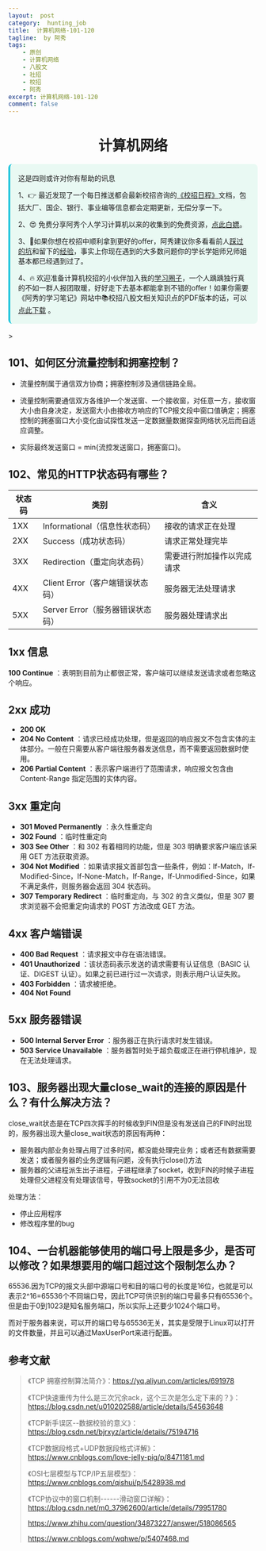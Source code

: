 ```yaml
---
layout:  post
category:  hunting_job
title:  计算机网络-101-120
tagline:  by 阿秀
tags:
    - 原创
    - 计算机网络
    - 八股文
    - 社招
    - 校招
    - 阿秀
excerpt: 计算机网络-101-120
comment: false
---
```


<h1 align="center">计算机网络</h1>





<p  id="偶爱死的七层模型分别是各自的功能是什么"></p>

<div style="border-color: #24C6DC;
            background-color: #e9f9f3;         
            margin: 1rem 0;
        padding: .25rem 1rem;
        border-left-width: .3rem;
        border-left-style: solid;
        border-radius: .5rem;
        color: inherit;">
  <p>这是四则或许对你有帮助的讯息</p>
  <p>1、👉 最近发现了一个每日推送都会最新校招咨询的<a style="text-decoration: underline" href="https://flowus.cn/ee50d5eb-3cd5-4f74-880e-95b215dd4ff2" target="_blank">《校招日程》</a>文档，包括大厂、国企、银行、事业编等信息都会定期更新，无偿分享一下。</p>  
  <p>2、😍
    免费分享阿秀个人学习计算机以来的收集到的免费资源，<a style="text-decoration: underline" href="/notes/07-resources/01-free/01-introduce.html" target="_blank">点此白嫖</a>。
  </p>
  <p>3、🚀如果你想在校招中顺利拿到更好的offer，阿秀建议你多看看前人<a style="text-decoration: underline" href="https://www.yuque.com/tuobaaxiu/httmmc/npg1k81zeq4wfpyz" target="_blank">踩过的坑</a>和留下的<a style="text-decoration: underline"  target="_blank" href="https://www.yuque.com/tuobaaxiu/httmmc/gge9ppd0mbu2d3dp">经验</a>，事实上你现在遇到的大多数问题你的学长学姐师兄师姐基本都已经遇到过了。
  </p>
  <p>4、🔥 欢迎准备计算机校招的小伙伴加入我的<a  style="text-decoration: underline" href="https://www.yuque.com/tuobaaxiu/httmmc/xg0otqvc17wfx4u9" target="_blank">学习圈子</a>，一个人踽踽独行真的不如一群人报团取暖，好好走下去基本都能拿到不错的offer！如果你需要《阿秀的学习笔记》网站中📚︎校招八股文相关知识点的PDF版本的话，可以<a style="text-decoration: underline" href="/notes/08-other/02-question.html#_5、如何下载阿秀的学习笔记内容pdf版本" target="_blank">点此下载</a> 。</p>   </div>>



<p  id="如何区分流量控制和拥塞控制"></p>

## 101、如何区分流量控制和拥塞控制？

- 流量控制属于通信双方协商；拥塞控制涉及通信链路全局。

- 流量控制需要通信双方各维护一个发送窗、一个接收窗，对任意一方，接收窗大小由自身决定，发送窗大小由接收方响应的TCP报文段中窗口值确定；拥塞控制的拥塞窗口大小变化由试探性发送一定数据量数据探查网络状况后而自适应调整。

- 实际最终发送窗口 = min{流控发送窗口，拥塞窗口}。

<p  id="常见的爱去提调皮状态码有哪些"></p>


## 102、常见的HTTP状态码有哪些？

| 状态码 | 类别                             | 含义                       |
| ------ | -------------------------------- | -------------------------- |
| 1XX    | Informational（信息性状态码）    | 接收的请求正在处理         |
| 2XX    | Success（成功状态码）            | 请求正常处理完毕           |
| 3XX    | Redirection（重定向状态码）      | 需要进行附加操作以完成请求 |
| 4XX    | Client Error（客户端错误状态码） | 服务器无法处理请求         |
| 5XX    | Server Error（服务器错误状态码） | 服务器处理请求出           |

## 1xx 信息

**100 Continue** ：表明到目前为止都很正常，客户端可以继续发送请求或者忽略这个响应。

## 2xx 成功

- **200 OK**
- **204 No Content** ：请求已经成功处理，但是返回的响应报文不包含实体的主体部分。一般在只需要从客户端往服务器发送信息，而不需要返回数据时使用。
- **206 Partial Content** ：表示客户端进行了范围请求，响应报文包含由 Content-Range 指定范围的实体内容。

## 3xx 重定向

- **301 Moved Permanently** ：永久性重定向
- **302 Found** ：临时性重定向
- **303 See Other** ：和 302 有着相同的功能，但是 303 明确要求客户端应该采用 GET 方法获取资源。
- **304 Not Modified** ：如果请求报文首部包含一些条件，例如：If-Match，If-Modified-Since，If-None-Match，If-Range，If-Unmodified-Since，如果不满足条件，则服务器会返回 304 状态码。
- **307 Temporary Redirect** ：临时重定向，与 302 的含义类似，但是 307 要求浏览器不会把重定向请求的 POST 方法改成 GET 方法。

## 4xx 客户端错误

- **400 Bad Request** ：请求报文中存在语法错误。
- **401 Unauthorized** ：该状态码表示发送的请求需要有认证信息（BASIC 认证、DIGEST 认证）。如果之前已进行过一次请求，则表示用户认证失败。
- **403 Forbidden** ：请求被拒绝。
- **404 Not Found**

## 5xx 服务器错误

- **500 Internal Server Error** ：服务器正在执行请求时发生错误。
- **503 Service Unavailable** ：服务器暂时处于超负载或正在进行停机维护，现在无法处理请求。

<p id="服务器出现大量的连接的原因是什么有什么解决方法"></p>


##  103、服务器出现大量close_wait的连接的原因是什么？有什么解决方法？

close_wait状态是在TCP四次挥手的时候收到FIN但是没有发送自己的FIN时出现的，服务器出现大量close_wait状态的原因有两种：

* 服务器内部业务处理占用了过多时间，都没能处理完业务；或者还有数据需要发送；或者服务器的业务逻辑有问题，没有执行close()方法
* 服务器的父进程派生出子进程，子进程继承了socket，收到FIN的时候子进程处理但父进程没有处理该信号，导致socket的引用不为0无法回收

处理方法：

* 停止应用程序
* 修改程序里的bug

<p  id="一台机器能够使用的端口号上限是多少是否可以修改如果想要用的端口超过这个限制怎么办"></p>

##  104、一台机器能够使用的端口号上限是多少，是否可以修改？如果想要用的端口超过这个限制怎么办？

65536.因为TCP的报文头部中源端口号和目的端口号的长度是16位，也就是可以表示2^16=65536个不同端口号，因此TCP可供识别的端口号最多只有65536个。但是由于0到1023是知名服务端口，所以实际上还要少1024个端口号。

而对于服务器来说，可以开的端口号与65536无关，其实是受限于Linux可以打开的文件数量，并且可以通过MaxUserPort来进行配置。



## 参考文献

>《TCP 拥塞控制算法简介》：https://yq.aliyun.com/articles/691978
>
>《TCP快速重传为什么是三次冗余ack，这个三次是怎么定下来的？》：https://blog.csdn.net/u010202588/article/details/54563648
>
>《TCP新手误区--数据校验的意义》：https://blog.csdn.net/bjrxyz/article/details/75194716
>
>《TCP数据段格式+UDP数据段格式详解》：https://www.cnblogs.com/love-jelly-pig/p/8471181.md
>
>《OSI七层模型与TCP/IP五层模型》：https://www.cnblogs.com/qishui/p/5428938.md
>
>《TCP协议中的窗口机制------滑动窗口详解》：https://blog.csdn.net/m0_37962600/article/details/79951780
>
>https://www.zhihu.com/question/34873227/answer/518086565 
>
>https://www.cnblogs.com/wqhwe/p/5407468.md
